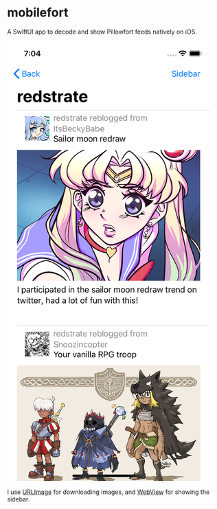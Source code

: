 # mobilefort
A SwiftUI app to decode and show Pillowfort feeds natively on iOS.

![example result](https://raw.githubusercontent.com/redstrate/mobilefort/master/misc/screenshot.png)

I use [URLImage](https://github.com/dmytro-anokhin/url-image) for downloading images, and [WebView](https://github.com/kylehickinson/SwiftUI-WebView) for showing the sidebar.
